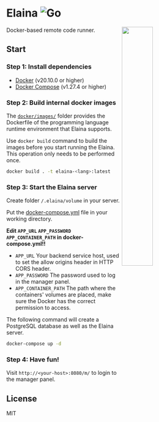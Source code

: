 # Elaina ![Go](https://github.com/wuhan005/Elaina/workflows/Go/badge.svg)

<img align="right" src="elaina.gif" width=40%/>
Docker-based remote code runner.

## Start

### Step 1: Install dependencies

* [Docker](https://docs.docker.com/get-docker/) (v20.10.0 or higher)
* [Docker Compose](https://docs.docker.com/compose/install/) (v1.27.4 or higher)

### Step 2: Build internal docker images

The [`docker/images/`](https://github.com/wuhan005/Elaina/tree/master/docker/images) folder provides the Dockerfile of
the programming language runtime environment that Elaina supports.

Use `docker build` command to build the images before you start running the Elaina. This operation only needs to be
performed once.

```bash
docker build . -t elaina-<lang>:latest
```

### Step 3: Start the Elaina server

Create folder `/.elaina/volume` in your server.

Put the [docker-compose.yml](https://github.com/wuhan005/Elaina/blob/master/docker-compose.yml) file in your working
directory.

**Edit `APP_URL` `APP_PASSWORD` `APP_CONTAINER_PATH` in docker-compose.yml!!**

* `APP_URL` Your backend service host, used to set the allow origins header in HTTP CORS header.
* `APP_PASSWORD` The password used to log in the manager panel.
* `APP_CONTAINER_PATH` The path where the containers' volumes are placed, make sure the Docker has the correct
  permission to access.

The following command will create a PostgreSQL database as well as the Elaina server.

```bash
docker-compose up -d
```

### Step 4: Have fun!

Visit `http://<your-host>:8080/m/` to login to the manager panel.

## License

MIT